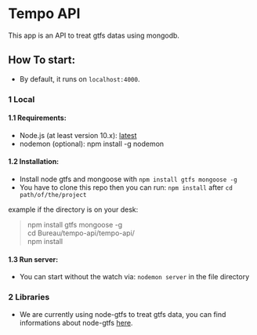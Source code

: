 # Tempo API

This app is an API to treat gtfs datas using mongodb.

## How To start:

* By default, it runs on `localhost:4000`.

### 1 Local

#### 1.1 Requirements:

* Node.js (at least version 10.x): [latest](https://nodejs.org/en/download/current/)
* nodemon (optional): npm install -g nodemon

#### 1.2 Installation:

* Install node gtfs and mongoose with `npm install gtfs mongoose -g`
* You have to clone this repo then you can run: `npm install` after `cd path/of/the/project`

example if the directory is on your desk:
> npm install gtfs mongoose -g  
> cd Bureau/tempo-api/tempo-api/  
> npm install


#### 1.3 Run server:

* You can start without the watch via: `nodemon server` in the file directory

### 2 Libraries

* We are currently using node-gtfs to treat gtfs data, you can find informations about node-gtfs [here](https://www.npmjs.com/package/gtfs).
